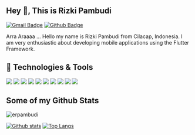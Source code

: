 ## Hey 👋, This is Rizki Pambudi
[![Gmail Badge](https://img.shields.io/badge/-17104032@ittelkompwt.ac.id-c14438?style=flat&logo=Gmail&logoColor=white&link=mailto:17104032@ittelkompwt.ac.id)](mailto:17104032@ittelkompwt.ac.id) [![Github Badge](https://img.shields.io/badge/-erpambudi-grey?style=flat&logo=github&logoColor=white&link=https://github.com/erpambudi/)](https://www.github.com/erpambudi/) <p align='left'>Arra Araaaa ... Hello my name is Rizki Pambudi from Cilacap, Indonesia. I am very enthusiastic about developing mobile applications using the Flutter Framework.</p>

## 🔧 Technologies & Tools
![](https://img.shields.io/badge/Editor-VSCode-informational?style=flat&logo=visual-studio-code&logoColor=white&color=blue)
![](https://img.shields.io/badge/Editor-Android_Studio-informational?style=flat&logo=android-studio&logoColor=white&color=blue)
![](https://img.shields.io/badge/Editor-IntelliJ_IDEA-informational?style=flat&logo=intellij-idea&logoColor=white&color=blue)
![](https://img.shields.io/badge/Code-Dart-informational?style=flat&logo=dart&logoColor=white&color=blue)
![](https://img.shields.io/badge/Code-Java-informational?style=flat&logo=java&logoColor=white&color=blue)
![](https://img.shields.io/badge/Code-Json-informational?style=flat&logo=json&logoColor=white&color=blue)
![](https://img.shields.io/badge/Framework-Flutter-informational?style=flat&logo=flutter&logoColor=white&color=blue)
![](https://img.shields.io/badge/Shell-Bash-informational?style=flat&logo=gnu-bash&logoColor=white&color=blue)
![](https://img.shields.io/badge/Tools-Postman-informational?style=flat&logo=postman&logoColor=white&color=blue)
![](https://img.shields.io/badge/Cloud-Firebase-informational?style=flat&logo=firebase&logoColor=white&color=blue)

## Some of my Github Stats
<p align=left> <img src=https://komarev.com/ghpvc/?username=erpambudi alt=erpambudi /> </p>

[![Github stats](https://github-readme-stats.vercel.app/api?username=erpambudi&show_icons=true&include_all_commits=true)](https://github.com/erpambudi/github-readme-stats)
[![Top Langs](https://github-readme-stats.vercel.app/api/top-langs/?username=erpambudi&layout=compact)](https://github.com/erpambudi/github-readme-stats)
